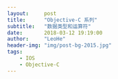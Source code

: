 ```yaml
---
layout:     post
title:      "Objective-C 系列"
subtitle:   "数据类型和运算符"
date:       2018-03-12 19:19:00
author:     "LeoHe"
header-img: "img/post-bg-2015.jpg"
tags:
    - IOS
    - Objective-C	
---
```



